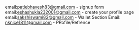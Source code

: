 email:patlebhavesh83@gmail.com  - signup form
email:eshashukla232001@gmail.com - create your profile page
email:sakshiswami82@gmail.com - Wallet Section
Email: nknice1811@gmail.com - PRofile/Refrence